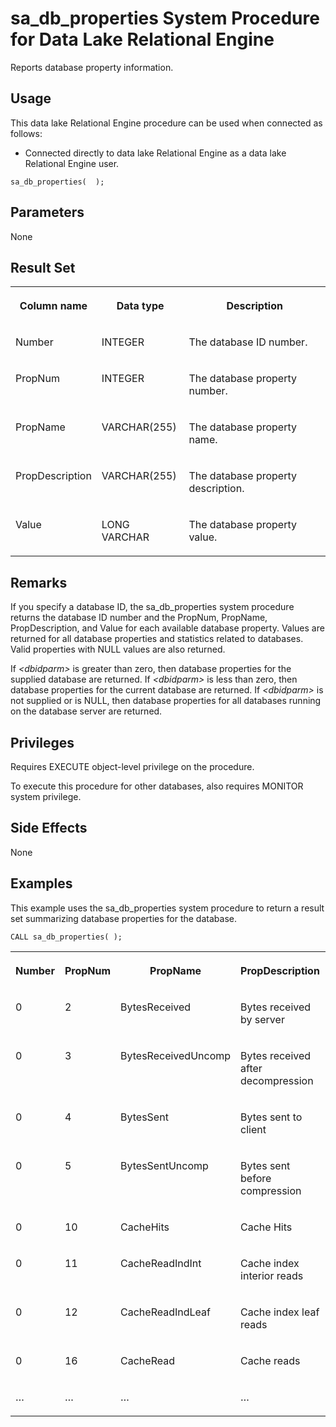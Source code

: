 <!-- loio3be58d086c5f1014925bf0cfadeb33ef -->

# sa\_db\_properties System Procedure for Data Lake Relational Engine

Reports database property information.



<a name="loio3be58d086c5f1014925bf0cfadeb33ef__section_idn_b13_b4b"/>

## Usage

This data lake Relational Engine procedure can be used when connected as follows:

-   Connected directly to data lake Relational Engine as a data lake Relational Engine user.



```
sa_db_properties(  );
```



## Parameters

None



## Result Set


<table>
<tr>
<th valign="top">

Column name

</th>
<th valign="top">

Data type

</th>
<th valign="top">

Description

</th>
</tr>
<tr>
<td valign="top">

Number

</td>
<td valign="top">

INTEGER

</td>
<td valign="top">

The database ID number.

</td>
</tr>
<tr>
<td valign="top">

PropNum

</td>
<td valign="top">

INTEGER

</td>
<td valign="top">

The database property number.

</td>
</tr>
<tr>
<td valign="top">

PropName

</td>
<td valign="top">

VARCHAR\(255\)

</td>
<td valign="top">

The database property name.

</td>
</tr>
<tr>
<td valign="top">

PropDescription

</td>
<td valign="top">

VARCHAR\(255\)

</td>
<td valign="top">

The database property description.

</td>
</tr>
<tr>
<td valign="top">

Value

</td>
<td valign="top">

LONG VARCHAR

</td>
<td valign="top">

The database property value.

</td>
</tr>
</table>



## Remarks

If you specify a database ID, the sa\_db\_properties system procedure returns the database ID number and the PropNum, PropName, PropDescription, and Value for each available database property. Values are returned for all database properties and statistics related to databases. Valid properties with NULL values are also returned.

If *<dbidparm\>* is greater than zero, then database properties for the supplied database are returned. If *<dbidparm\>* is less than zero, then database properties for the current database are returned. If *<dbidparm\>* is not supplied or is NULL, then database properties for all databases running on the database server are returned.



## Privileges

Requires EXECUTE object-level privilege on the procedure.

To execute this procedure for other databases, also requires MONITOR system privilege.



## Side Effects

None



## Examples

This example uses the sa\_db\_properties system procedure to return a result set summarizing database properties for the database.

```
CALL sa_db_properties( );
```


<table>
<tr>
<th valign="top">

Number

</th>
<th valign="top">

PropNum

</th>
<th valign="top">

PropName

</th>
<th valign="top">

PropDescription

</th>
<th valign="top">

Value

</th>
</tr>
<tr>
<td valign="top">

0

</td>
<td valign="top">

2

</td>
<td valign="top">

BytesReceived

</td>
<td valign="top">

Bytes received by server

</td>
<td valign="top">

82369619

</td>
</tr>
<tr>
<td valign="top">

0

</td>
<td valign="top">

3

</td>
<td valign="top">

BytesReceivedUncomp

</td>
<td valign="top">

Bytes received after decompression

</td>
<td valign="top">

82369619

</td>
</tr>
<tr>
<td valign="top">

0

</td>
<td valign="top">

4

</td>
<td valign="top">

BytesSent

</td>
<td valign="top">

Bytes sent to client

</td>
<td valign="top">

182649602

</td>
</tr>
<tr>
<td valign="top">

0

</td>
<td valign="top">

5

</td>
<td valign="top">

BytesSentUncomp

</td>
<td valign="top">

Bytes sent before compression

</td>
<td valign="top">

182649602

</td>
</tr>
<tr>
<td valign="top">

0

</td>
<td valign="top">

10

</td>
<td valign="top">

CacheHits

</td>
<td valign="top">

Cache Hits

</td>
<td valign="top">

143588940

</td>
</tr>
<tr>
<td valign="top">

0

</td>
<td valign="top">

11

</td>
<td valign="top">

CacheReadIndInt

</td>
<td valign="top">

Cache index interior reads

</td>
<td valign="top">

5334621

</td>
</tr>
<tr>
<td valign="top">

0

</td>
<td valign="top">

12

</td>
<td valign="top">

CacheReadIndLeaf

</td>
<td valign="top">

Cache index leaf reads

</td>
<td valign="top">

31752948

</td>
</tr>
<tr>
<td valign="top">

0

</td>
<td valign="top">

16

</td>
<td valign="top">

CacheRead

</td>
<td valign="top">

Cache reads

</td>
<td valign="top">

143596017

</td>
</tr>
<tr>
<td valign="top">

…

</td>
<td valign="top">

…

</td>
<td valign="top">

…

</td>
<td valign="top">

…

</td>
<td valign="top">

…

</td>
</tr>
</table>

